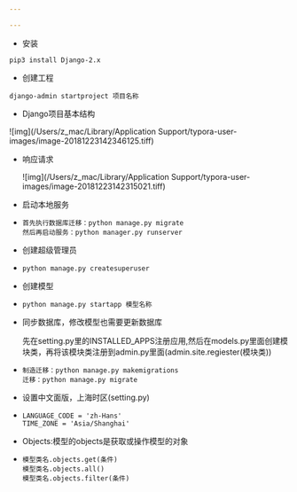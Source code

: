 ```yaml
---

---
```


- 安装

```
pip3 install Django-2.x
```



- 创建工程

```
django-admin startproject 项目名称
```



- Django项目基本结构

![img](/Users/z_mac/Library/Application Support/typora-user-images/image-20181223142346125.tiff)



- 响应请求

  ![img](/Users/z_mac/Library/Application Support/typora-user-images/image-20181223142315021.tiff)


- 启动本地服务

- ```
  首先执行数据库迁移：python manage.py migrate
  然后再启动服务：python manager.py runserver
  ```



- 创建超级管理员

- ```
  python manage.py createsuperuser
  ```



- 创建模型

- ```
  python manage.py startapp 模型名称
  ```



- 同步数据库，修改模型也需要更新数据库

  先在setting.py里的INSTALLED_APPS注册应用,然后在models.py里面创建模块类，再将该模块类注册到admin.py里面(admin.site.regiester(模块类))

- ```
  制造迁移：python manage.py makemigrations
  迁移：python manage.py migrate
  ```



- 设置中文面版，上海时区(setting.py)

- ```
  LANGUAGE_CODE = 'zh-Hans'
  TIME_ZONE = 'Asia/Shanghai'
  ```



- Objects:模型的objects是获取或操作模型的对象

- ```
  模型类名.objects.get(条件)
  模型类名.objects.all()
  模型类名.objects.filter(条件)
  ```

